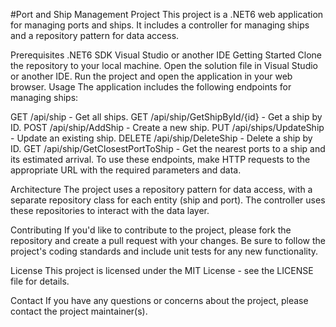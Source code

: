 #Port and Ship Management Project
This project is a .NET6 web application for managing ports and ships. It includes a controller for managing ships and a repository pattern for data access.

Prerequisites
.NET6 SDK
Visual Studio or another IDE
Getting Started
Clone the repository to your local machine.
Open the solution file in Visual Studio or another IDE.
Run the project and open the application in your web browser.
Usage
The application includes the following endpoints for managing ships:

GET /api/ship - Get all ships.
GET /api/ship/GetShipById/{id} - Get a ship by ID.
POST /api/ship/AddShip - Create a new ship.
PUT /api/ships/UpdateShip - Update an existing ship.
DELETE /api/ship/DeleteShip - Delete a ship by ID.
GET /api/ship/GetClosestPortToShip - Get the nearest ports to a ship and its estimated arrival.
To use these endpoints, make HTTP requests to the appropriate URL with the required parameters and data.

Architecture
The project uses a repository pattern for data access, with a separate repository class for each entity (ship and port). The controller uses these repositories to interact with the data layer.

Contributing
If you'd like to contribute to the project, please fork the repository and create a pull request with your changes. Be sure to follow the project's coding standards and include unit tests for any new functionality.

License
This project is licensed under the MIT License - see the LICENSE file for details.

Contact
If you have any questions or concerns about the project, please contact the project maintainer(s).
